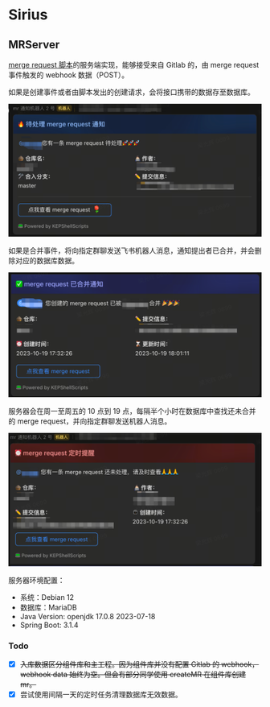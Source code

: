 # Sirius

## MRServer

[merge request 脚本](https://github.com/Lguanghui/ShellScripts)的服务端实现，能够接受来自 Gitlab 的，由 merge request 事件触发的 webhook 数据（POST）。

如果是创建事件或者由脚本发出的创建请求，会将接口携带的数据存至数据库。

![img.png](images/merge_request_opened.png)

如果是合并事件，将向指定群聊发送飞书机器人消息，通知提出者已合并，并会删除对应的数据库数据。

![img_1.png](images/merge_request_merged.png)

服务器会在周一至周五的 10 点到 19 点，每隔半个小时在数据库中查找还未合并的 merge request，并向指定群聊发送机器人消息。

![img_2.png](images/merge_request_remind.png)

服务器环境配置：

- 系统：Debian 12
- 数据库：MariaDB
- Java Version: openjdk 17.0.8 2023-07-18
- Spring Boot: 3.1.4

### Todo

- [x] ~~入库数据区分组件库和主工程。因为组件库并没有配置 Gitlab 的 webhook，webhook data 始终为空。但会有部分同学使用 createMR 在组件库创建 mr。~~
- [x] 尝试使用间隔一天的定时任务清理数据库无效数据。